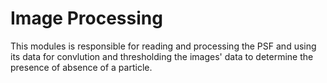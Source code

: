 # Image Processing

This modules is responsible for reading and processing the PSF and using its data for convlution and thresholding the images' data to determine the presence of absence of a particle.